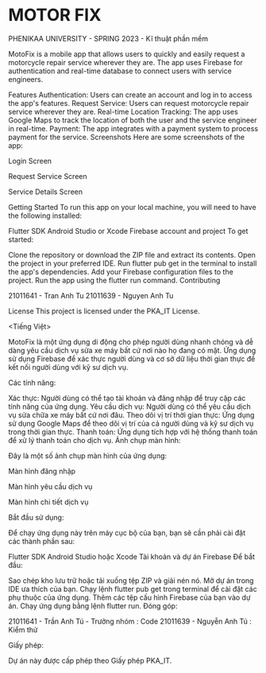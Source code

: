 # <span style="font-size:larger;">MOTOR FIX</span>

PHENIKAA UNIVERSITY - SPRING 2023 - Kĩ thuật phần mềm 

<ENGLISH>
MotoFix is a mobile app that allows users to quickly and easily request a motorcycle repair service wherever they are. The app uses Firebase for authentication and real-time database to connect users with service engineers.

Features
Authentication: Users can create an account and log in to access the app's features.
Request Service: Users can request motorcycle repair service wherever they are.
Real-time Location Tracking: The app uses Google Maps to track the location of both the user and the service engineer in real-time.
Payment: The app integrates with a payment system to process payment for the service.
Screenshots
Here are some screenshots of the app:

Login Screen

Request Service Screen

Service Details Screen

Getting Started
To run this app on your local machine, you will need to have the following installed:

Flutter SDK
Android Studio or Xcode
Firebase account and project
To get started:

Clone the repository or download the ZIP file and extract its contents.
Open the project in your preferred IDE.
Run flutter pub get in the terminal to install the app's dependencies.
Add your Firebase configuration files to the project.
Run the app using the flutter run command.
Contributing

21011641 - Tran Anh Tu
21011639 - Nguyen Anh Tu  


License
This project is licensed under the PKA_IT License.

<Tiếng Việt>

MotoFix là một ứng dụng di động cho phép người dùng nhanh chóng và dễ dàng yêu cầu dịch vụ sửa xe máy bất cứ nơi nào họ đang có mặt. Ứng dụng sử dụng Firebase để xác thực người dùng và cơ sở dữ liệu thời gian thực để kết nối người dùng với kỹ sư dịch vụ.

Các tính năng:

Xác thực: Người dùng có thể tạo tài khoản và đăng nhập để truy cập các tính năng của ứng dụng.
Yêu cầu dịch vụ: Người dùng có thể yêu cầu dịch vụ sửa chữa xe máy bất cứ nơi đâu.
Theo dõi vị trí thời gian thực: Ứng dụng sử dụng Google Maps để theo dõi vị trí của cả người dùng và kỹ sư dịch vụ trong thời gian thực.
Thanh toán: Ứng dụng tích hợp với hệ thống thanh toán để xử lý thanh toán cho dịch vụ.
Ảnh chụp màn hình:

Đây là một số ảnh chụp màn hình của ứng dụng:

Màn hình đăng nhập

Màn hình yêu cầu dịch vụ

Màn hình chi tiết dịch vụ

Bắt đầu sử dụng:

Để chạy ứng dụng này trên máy cục bộ của bạn, bạn sẽ cần phải cài đặt các thành phần sau:

Flutter SDK
Android Studio hoặc Xcode
Tài khoản và dự án Firebase
Để bắt đầu:

Sao chép kho lưu trữ hoặc tải xuống tệp ZIP và giải nén nó.
Mở dự án trong IDE ưa thích của bạn.
Chạy lệnh flutter pub get trong terminal để cài đặt các phụ thuộc của ứng dụng.
Thêm các tệp cấu hình Firebase của bạn vào dự án.
Chạy ứng dụng bằng lệnh flutter run.
Đóng góp:

21011641 - Trần Anh Tú - Trưởng nhóm : Code
21011639 - Nguyễn Anh Tú : Kiểm thử  


Giấy phép:

Dự án này được cấp phép theo Giấy phép PKA_IT.
